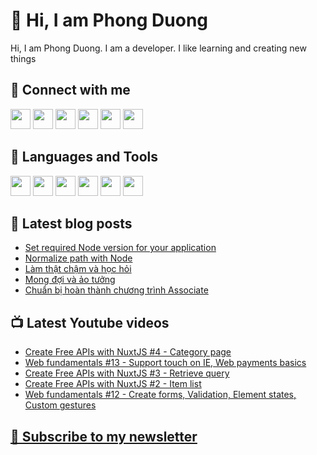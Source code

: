 # 👋 Hi, I am Phong Duong

Hi, I am Phong Duong. I am a developer. I like learning and creating new things

## 🔗 Connect with me
[<img height="32" width="32" src="https://cdn.jsdelivr.net/npm/simple-icons@v3/icons/youtube.svg" />](https://www.youtube.com/channel/UCXykqt3V2-9bYXKWZRcH0rA)
[<img height="32" width="32" src="https://cdn.jsdelivr.net/npm/simple-icons@v3/icons/twitch.svg" />](https://www.twitch.tv/koogio)
[<img height="32" width="32" src="https://cdn.jsdelivr.net/npm/simple-icons@v3/icons/instagram.svg" />](https://www.instagram.com/phongduonglh/)
[<img height="32" width="32" src="https://cdn.jsdelivr.net/npm/simple-icons@v3/icons/twitter.svg" />](https://twitter.com/koo_gio)
[<img height="32" width="32" src="https://cdn.jsdelivr.net/npm/simple-icons@v3/icons/facebook.svg" />](https://www.facebook.com/koogio)
[<img height="32" width="32" src="https://cdn.jsdelivr.net/npm/simple-icons@v3/icons/linkedin.svg" />](https://www.linkedin.com/in/phong-duong/)

## 🧰 Languages and Tools

[<img height="32" width="32" src="https://cdn.jsdelivr.net/npm/simple-icons@v3/icons/javascript.svg" />](javascript)
[<img height="32" width="32" src="https://cdn.jsdelivr.net/npm/simple-icons@v3/icons/html5.svg" />](html5)
[<img height="32" width="32" src="https://cdn.jsdelivr.net/npm/simple-icons@v3/icons/css3.svg" />](css3)
[<img height="32" width="32" src="https://cdn.jsdelivr.net/npm/simple-icons@v3/icons/node-dot-js.svg" />](nodejs)
[<img height="32" width="32" src="https://cdn.jsdelivr.net/npm/simple-icons@v3/icons/react.svg" />](react)
[<img height="32" width="32" src="https://cdn.jsdelivr.net/npm/simple-icons@v3/icons/vue-dot-js.svg" />](vue)

## 📝 Latest blog posts

<!-- BLOG-POST-LIST:START -->
- [Set required Node version for your application](https://phongduong.dev/blog/set-required-node-version-for-your-application/)
- [Normalize path with Node](https://phongduong.dev/blog/normalize-path-with-node/)
- [Làm thật chậm và học hỏi](https://phongduong.dev/blog/lam-that-cham-va-hoc-hoi/)
- [Mong đợi và ảo tưởng](https://phongduong.dev/blog/mong-doi-va-ao-tuong/)
- [Chuẩn bị hoàn thành chương trình Associate](https://phongduong.dev/blog/chuan-bi-hoan-thanh-chuong-trinh-associate/)
<!-- BLOG-POST-LIST:END -->

## 📺 Latest Youtube videos

<!-- YOUTUBE-VIDEO-LIST:START -->
- [Create Free APIs with NuxtJS #4 - Category page](https://www.youtube.com/watch?v=SKk2kwcJAjk)
- [Web fundamentals #13 - Support touch on IE, Web payments basics](https://www.youtube.com/watch?v=tnIUdDME3Zo)
- [Create Free APIs with NuxtJS #3 - Retrieve query](https://www.youtube.com/watch?v=UqMLDJSR0L4)
- [Create Free APIs with NuxtJS #2 - Item list](https://www.youtube.com/watch?v=-Bdqw1aVs4k)
- [Web fundamentals #12 - Create forms, Validation, Element states, Custom gestures](https://www.youtube.com/watch?v=jm9R9Nb3X-c)
<!-- YOUTUBE-VIDEO-LIST:END -->

## [💌 Subscribe to my newsletter](https://koogio.substack.com/)
